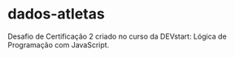 # dados-atletas
Desafio de Certificação 2 criado no curso da DEVstart: Lógica de Programação com JavaScript.
